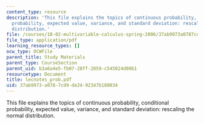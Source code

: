 ```yaml
---
content_type: resource
description: 'This file explains the topics of continuous probability, conditional
  probability, expected value, variance, and standard deviation: rescaling the normal
  distribution.'
file: /courses/18-02-multivariable-calculus-spring-2006/37ab9973a0787cd9de2492347b180034_lecnotes_prob.pdf
file_type: application/pdf
learning_resource_types: []
ocw_type: OCWFile
parent_title: Study Materials
parent_type: CourseSection
parent_uid: b3a6a4e5-fb07-28ff-2059-c545024d0061
resourcetype: Document
title: lecnotes_prob.pdf
uid: 37ab9973-a078-7cd9-de24-92347b180034
---
```

This file explains the topics of continuous probability, conditional probability, expected value, variance, and standard deviation: rescaling the normal distribution.

